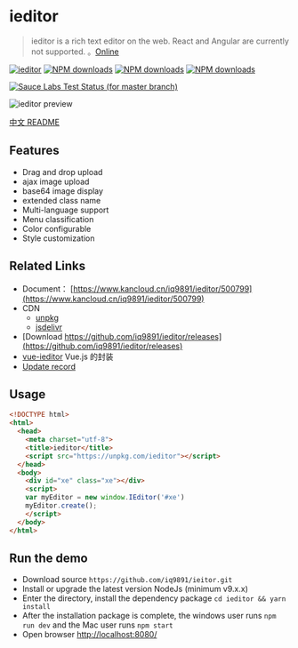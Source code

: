 # ieditor

> ieditor is a rich text editor on the web. React and Angular are currently not supported. 。[Online](https://output.jsbin.com/vacacir)

[![ieditor](https://img.shields.io/npm/v/ieditor.svg?style=flat-square)](https://www.npmjs.org/package/ieditor)
[![NPM downloads](http://img.shields.io/npm/dm/ieditor.svg?style=flat-square)](https://npmjs.org/package/ieditor)
[![NPM downloads](https://img.shields.io/npm/dt/ieditor.svg?style=flat-square)](https://npmjs.org/package/ieditor)
[![NPM downloads](http://img.badgesize.io/https://unpkg.com/ieditor?compression=gzip&style=flat-square)](https://unpkg.com/ieditor)

[![Sauce Labs Test Status (for master branch)](https://badges.herokuapp.com/browsers?googlechrome=7&firefox=7&microsoftedge=10&iexplore=9&safari=10.10)](https://saucelabs.com/u/_wmhilton)

![ieditor preview](./ieditor-preview-en.png)

[中文 README](README-zh_CN.md)

## Features

- Drag and drop upload
- ajax image upload
- base64 image display
- extended class name
- Multi-language support
- Menu classification
- Color configurable
- Style customization

## Related Links

- Document： [https://www.kancloud.cn/iq9891/ieditor/500799](https://www.kancloud.cn/iq9891/ieditor/500799)
- CDN
  - [unpkg](https://unpkg.com/ieditor)
  - [jsdelivr](https://cdn.jsdelivr.net/npm/ieditor@latest/dist/)
- [Download https://github.com/iq9891/ieditor/releases](https://github.com/iq9891/ieditor/releases)
- [vue-ieditor](https://github.com/iq9891/vue-ieditor) Vue.js 的封装
- [Update record](https://github.com/iq9891/ieditor/blob/master/changelog.md)

## Usage

``` html
<!DOCTYPE html>
<html>
  <head>
    <meta charset="utf-8">
    <title>ieditor</title>
    <script src="https://unpkg.com/ieditor"></script>
  </head>
  <body>
    <div id="xe" class="xe"></div>
    <script>
    var myEditor = new window.IEditor('#xe')
    myEditor.create();
    </script>
  </body>
</html>
```

## Run the demo

- Download source `https://github.com/iq9891/ieitor.git`
- Install or upgrade the latest version NodeJs (minimum v9.x.x)
- Enter the directory, install the dependency package `cd ieditor && yarn install`
- After the installation package is complete, the windows user runs `npm run dev` and the Mac user runs `npm start`
- Open browser [http://localhost:8080/](http://localhost:8080/)
